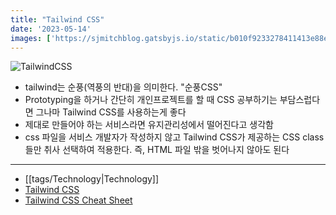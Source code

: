 ```yaml
---
title: "Tailwind CSS"
date: '2023-05-14'
images: ['https://sjmitchblog.gatsbyjs.io/static/b010f9233278411413e88e0ac9a9c96f/d8623/image.jpg']
---
```

![TailwindCSS](https://sjmitchblog.gatsbyjs.io/static/b010f9233278411413e88e0ac9a9c96f/d8623/image.jpg)
- tailwind는 순풍(역풍의 반대)을 의미한다. "순풍CSS"
- Prototyping을 하거나 간단히 개인프로젝트를 할 때 CSS 공부하기는 부담스럽다면 그나마 Tailwind CSS를 사용하는게 좋다
- 제대로 만들어야 하는 서비스라면 유지관리성에서 떨어진다고 생각함
- css 파일을 서비스 개발자가 작성하지 않고 Tailwind CSS가 제공하는 CSS class들만 취사 선택하여 적용한다. 즉, HTML 파일 밖을 벗어나지 않아도 된다
---
- [[tags/Technology|Technology]]
- [Tailwind CSS](https://tailwindcss.com/)
- [Tailwind CSS Cheat Sheet](https://tailwindcomponents.com/cheatsheet/)
